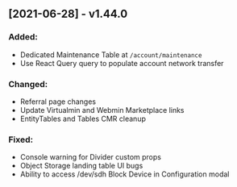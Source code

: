 ## [2021-06-28] - v1.44.0

### Added:
- Dedicated Maintenance Table at `/account/maintenance`
- Use React Query query to populate account network transfer

### Changed:
- Referral page changes
- Update Virtualmin and Webmin Marketplace links
- EntityTables and Tables CMR cleanup

### Fixed:
- Console warning for Divider custom props
- Object Storage landing table UI bugs
- Ability to access /dev/sdh Block Device in Configuration modal

